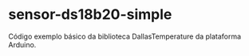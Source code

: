 # sensor-ds18b20-simple
Código exemplo básico da biblioteca DallasTemperature da plataforma Arduino.
